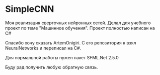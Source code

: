 # SimpleCNN
Моя реализация сверточных нейронных сетей.
Делал для учебного проект по теме "Машинное обучения".
Проект полностью написан на C#

Спасибо хочу сказать ArtemOnigiri. С его репозитория я взял NeuralNetworks и переписал на C#.

Для нормальной работы нужен пакет SFML.Net 2.5.0

Буду рад получить любую обратную связь.
